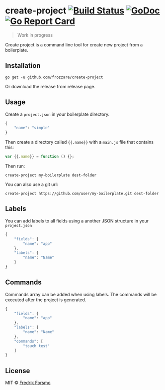 # create-project [![Build Status](https://travis-ci.org/frozzare/create-project.svg?branch=master)](https://travis-ci.org/frozzare/create-project) [![GoDoc](https://godoc.org/github.com/frozzare/create-project?status.svg)](http://godoc.org/github.com/frozzare/create-project) [![Go Report Card](https://goreportcard.com/badge/github.com/frozzare/create-project)](https://goreportcard.com/report/github.com/frozzare/create-project)

> Work in progress

Create project is a command line tool for create new project from a boilerplate.

## Installation

```
go get -u github.com/frozzare/create-project
```

Or download the release from release page.

## Usage

Create a `project.json` in your boilerplate directory.

```js
{
    "name": "simple"
}
```

Then create a directory called `{{.name}}` with a `main.js` file that contains this:

```js
var {{.name}} = function () {};
```

Then run:

```
create-project my-boilerplate dest-folder
```

You can also use a git url:

```
create-project https://github.com/user/my-boilerplate.git dest-folder
```

## Labels

You can add labels to all fields using a another JSON structure in your `project.json`

```js
{
    "fields": {
        "name": "app"
    },
    "labels": {
        "name": "Name"
    }
}
```

## Commands

Commands array can be added when using labels. The commands will be executed after the project is generated.

```js
{
    "fields": {
        "name": "app"
    },
    "labels": {
        "name": "Name"
    },
    "commands": [
        "touch test"
    ]
}
```

## License

MIT © [Fredrik Forsmo](https://github.com/frozzare)